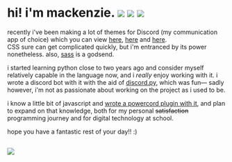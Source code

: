 # hi! i'm mackenzie. ![][views] ![][pronouns] ![][discord]

recently i've been making a lot of themes for Discord (my communication app of choice) which you can view [here][kaleidoscope], [here][midnight candy] and [here][midnightcord].<br>
CSS sure can get complicated quickly, but i'm entranced by its power nonetheless. also, [sass][ily sass] is a godsend.

i started learning python close to two years ago and consider myself relatively capable in the language now, and i *really* enjoy working with it. i wrote a discord bot with it with the aid of [discord.py][dpy], which was fun— sadly however, i'm not as passionate about working on the project as i used to be.

i know a little bit of javascript and [wrote a powercord plugin with it][yawn], and plan to expand on that knowledge, both for my personal ~~satisfaction~~ programming journey and for digital technology at school.

hope you have a fantastic rest of your day!! :)

## 
<img src="https://github-readme-stats.vercel.app/api/top-langs/?username=spinfish&theme=radical&hide_border=true&layout=compact">

## 

<!--
  i'm sorry but you were too ugly
  <img src="https://github-readme-stats.vercel.app/api?username=spinfish&theme=radical&hide_border=true&show_icons=true" width="auto">
-->

[views]: https://komarev.com/ghpvc/?username=spinfish&label=profile+views&color=ff1493
[pronouns]: https://img.shields.io/badge/pronouns-they%2Fthem-ff1493
[discord]: https://img.shields.io/badge/discord-mackenzie%230173-ff1493
[kaleidoscope]: https://github.com/spinfish/kaleidoscope "the one i'm most proud of"
[midnight candy]: https://github.com/spinfish/midnight-candy-powercord 'based on the ST3 theme i made of the same name'
[midnightcord]: https://github.com/spinfish/midnightcord 'simple midnight theme for... you get the idea'
[ily sass]: https://sass-lang.com 'thank god for you honestly'
[dpy]: https://github.com/Rapptz/discord.py 'amazin lib that u should go check out'
[yawn]: https://github.com/spinfish/bored-powercord-plugin "i suppose you could say the irony of that is i made it when i was extremely bored"
